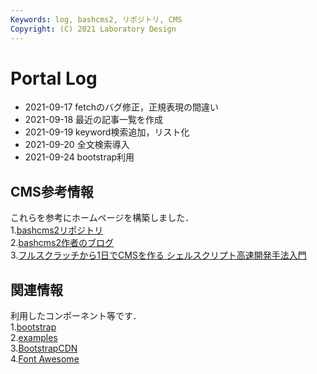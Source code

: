 ```yaml
---
Keywords: log, bashcms2, リポジトリ, CMS  
Copyright: (C) 2021 Laboratory Design  
---
```


# Portal Log  

- 2021-09-17 fetchのバグ修正，正規表現の間違い   
- 2021-09-18 最近の記事一覧を作成  
- 2021-09-19 keyword検索追加，リスト化  
- 2021-09-20 全文検索導入  
- 2021-09-24 bootstrap利用


## CMS参考情報  
これらを参考にホームページを構築しました．  
1.[bashcms2リポジトリ](https://github.com/ryuichiueda/bashcms2)  
2.[bashcms2作者のブログ](https://blog.ueda.tech)  
3.[フルスクラッチから1日でCMSを作る シェルスクリプト高速開発手法入門](https://www.kadokawa.co.jp/product/301905000145/)  

## 関連情報  
利用したコンポーネント等です．  
1.[bootstrap](https://getbootstrap.jp/)  
2.[examples](https://www.kadokawa.co.jp/product/301905000145/)  
3.[BootstrapCDN](https://www.bootstrapcdn.com/)  
4.[Font Awesome](https://fontawesome.com/v5.15/icons?d=gallery&p=2)


